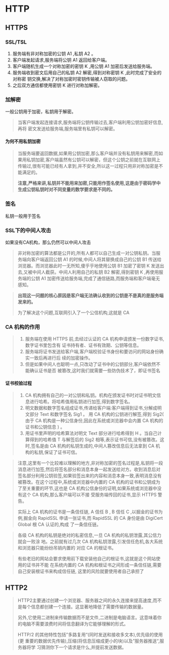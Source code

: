 HTTP
===

## HTTPS

### SSL/TSL

1. 服务端有非对称加密的公钥 A1 ,私钥 A2 。
2. 客户端发起请求,服务端将公钥 A1 返回给客户端。
3. 客户端随机生成一个对称加密的密钥 K ,用公钥 A1 加密后发送给服务端。
4. 服务端收到密文后用自己的私钥 A2 解密,得到对称密钥 K ,此时完成了安全的对称密
   钥交换,解决了对称加密时密钥传输被人窃取的问题。
5. 之后双方通信都使用密钥 K 进行对称加解密。

### 加解密

一般公钥用于加密，私钥用于解密。

>当客户端发起连接请求,服务端将公钥传输过去,客户端利用公钥加密好信息,再将
>密文发送给服务端,服务端里有私钥可以解密。

#### 为何不用私钥加密

>当服务端要返回数据,如果用公钥加密,那么客户端并没有私钥用来解密,而如果用私钥加密,客户端虽然有公钥可以解密，但这个公钥之前就在互联网上传输过,很有可能已经有人拿到,并不安全,所以这一过程只用非对称加密是不能满足的。
>
>**注意,严格来讲,私钥并不能用来加密,只能用作签名使用,这是由于密码学中生成公钥私钥时对不同变量的数学要求是不同的。**

### 签名

私钥一般用于签名

### SSL下的中间人攻击

如果没有CA机构，那么仍然可以中间人攻击

> 非对称加密的算法都是公开的,所有人都可以自己生成一对公钥私钥。当服务端向客户端返回公钥 A1 的时候,中间人将其替换成自己的公钥 B1 传送给浏览器。而浏览器此时一无所知,傻乎乎地使用公钥 B1 加密了密钥 K 发送出去,又被中间人截获。中间人利用自己的私钥 B2 解密,得到密钥 K ,再使用服务端的公钥 A1 加密传送给服务端,完成了通信链路,而服务端和客户端毫无感知。



> **出现这一问题的核心原因是客户端无法确认收到的公钥是不是真的是服务端发来的。**
>
> 为了解决这个问题,互联网引入了一个公信机构,这就是 CA

### CA 机构的作用

> 1. 服务端在使用 HTTPS 前,去经过认证的 CA 机构申请颁发一份数字证书,数字证书里包含有
>    证书持有者、证书有效期、公钥等信息。
> 2. 服务端将证书发送给客户端,客户端校验证书身份和要访问的网站身份确实一致后再进行后
>    续的加密操作。
> 3. 但是如果中间人也聪明一点,只改动了证书中的公钥部分,客户端依然不能确认证书是否
>    被篡改,这时我们就需要一些防伪技术了，即证书签名



#### 证书校验过程

> 1. CA 机构拥有自己的一对公钥和私钥。机构在颁发证书时对证书明文信息进行哈希。将哈希值用私钥进行加签,得到数字签名。
> 2. 明文数据和数字签名组成证书,传递给客户端:客户端得到证书,分解成明文部分 Text 和数字签名 Sig1 。
>    用 CA 机构的公钥进行解签,得到 Sig2( 由于 CA 机构是一种公信身份,因此在系统或浏览器中会内置 CA 机构的证书和公钥信息 ) 。
> 3. 用证书里声明的哈希算法对明文 Text 部分进行哈希得到 H 。当自己计算得到的哈希值 T 与解签后的 Sig2 相等,表示证书可信,没有被篡改。这时,签名是由 CA 机构的私钥生成的,中间人篡改信息后无法拿到 CA 机构的私钥,保证了证书可信。



> 注意,这里有一个比较难以理解的地方,非对称加密的签名过程是,私钥将一段消息进行加签,然后将签名部分和消息本身一起发送给对方。收到消息后对签名部分利用公钥验签,如果验签出来的内容和消息本身一致,表明消息没有被篡改。在这个过程中,系统或浏览器中内置的 CA 机构的证书和公钥成为了至关重要的环节,这也是 CA 机构公信身份的证明,如果系统或浏览器中没有这个 CA 机构,那么客户端可以不接
> 受服务端传回的证书,显示 HTTPS 警告。
>
> 实际上 CA 机构的证书是一条信任链, A 信任 B , B 信任 C ,以掘金的证书为例,掘金向
> RapidSSL 申请一张证书,而 RapidSSL 的 CA 身份是由 DigiCert Global 根 CA 认证的,构成
> 了一条信任链。



> 各级 CA 机构的私钥是绝对的私密信息,一旦 CA 机构的私钥泄露,其公信力就会一败涂
> 地。之前就有过几次 CA 机构私钥泄露,引发信任危机,各大系统和浏览器只能纷纷吊销内置的
> 对应 CA 的根证书。



> 有些老旧的网站会要求使用前下载安装他自己的根证书,这就是这个网站使用的证书并不能
> 在系统内置的 CA 机构和根证书之间形成一条信任链,需要自己安装根证书来构成信任链,
> 这里的⻛险就要使用者自己承担了

## HTTP2

> HTTP2主要通过创建一个浏览器、服务器之间的永久连接来提高速度,而不是每个信息都创建一个连接。这显著地降低了需要传输的数据量。
>
> 另外,它使用二进制来传输数据而不是文件,二进制是电脑语言。这意味着你的电脑不需要浪费时间将信息翻译为它能够理解的形式。
>
> HTTP/2 的其他特性包括”多路复用“(同时发送和接收多文本),优先级的使用(更
> 重要的数据优先传输),压缩(将信息压缩成更小的块)以及”服务器推送“,服务器将学
> 习猜测你下一个请求是什么,并提前发送数据。



